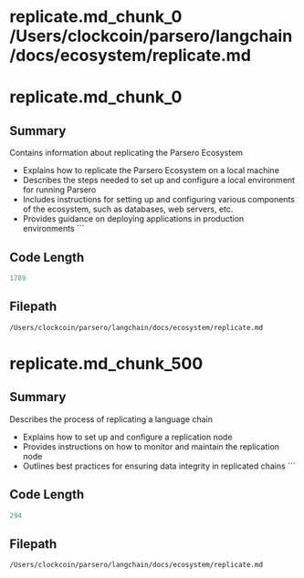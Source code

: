 # replicate.md_chunk_0			/Users/clockcoin/parsero/langchain/docs/ecosystem/replicate.md
# replicate.md_chunk_0

## Summary

Contains information about replicating the Parsero Ecosystem
 - Explains how to replicate the Parsero Ecosystem on a local machine
 - Describes the steps needed to set up and configure a local environment for running Parsero
 - Includes instructions for setting up and configuring various components of the ecosystem, such as databases, web servers, etc. 
 - Provides guidance on deploying applications in production environments  ```

## Code Length

```python
1789
```

## Filepath

```/Users/clockcoin/parsero/langchain/docs/ecosystem/replicate.md```

# replicate.md_chunk_500

## Summary

Describes the process of replicating a language chain
 - Explains how to set up and configure a replication node
 - Provides instructions on how to monitor and maintain the replication node 
 - Outlines best practices for ensuring data integrity in replicated chains  ```

## Code Length

```python
294
```

## Filepath

```/Users/clockcoin/parsero/langchain/docs/ecosystem/replicate.md```

